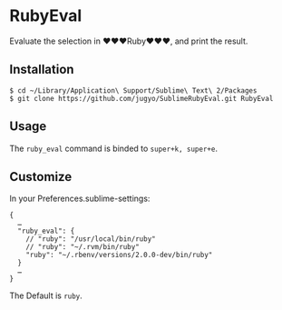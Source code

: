 RubyEval
========

Evaluate the selection in ♥♥♥Ruby♥♥♥, and print the result.

## Installation

```
$ cd ~/Library/Application\ Support/Sublime\ Text\ 2/Packages
$ git clone https://github.com/jugyo/SublimeRubyEval.git RubyEval
```

## Usage

The `ruby_eval` command is binded to `super+k, super+e`.

## Customize

In your Preferences.sublime-settings:

```
{
  …
  "ruby_eval": {
    // "ruby": "/usr/local/bin/ruby"
    // "ruby": "~/.rvm/bin/ruby"
    "ruby": "~/.rbenv/versions/2.0.0-dev/bin/ruby"
  }
  …
}
```

The Default is `ruby`.
